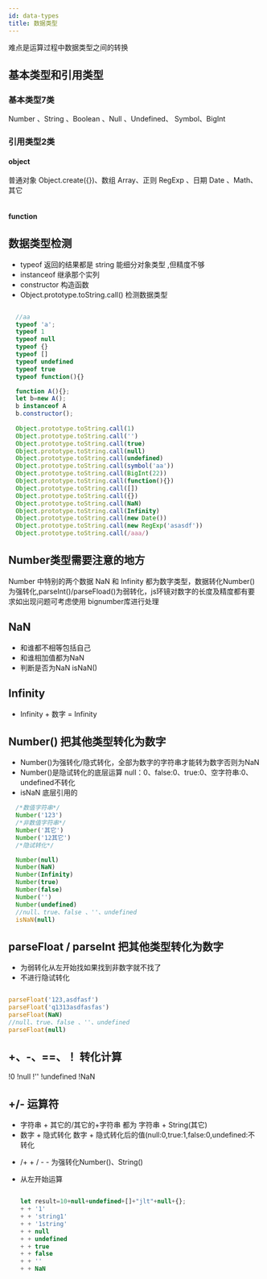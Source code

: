 ```yaml
---
id: data-types
title: 数据类型
---
```


难点是运算过程中数据类型之间的转换

## 基本类型和引用类型
### 基本类型7类
 Number 、String 、Boolean 、Null 、Undefined、 Symbol、BigInt
### 引用类型2类
#### object
   普通对象 Object.create({})、数组 Array、正则 RegExp 、日期 Date 、Math、 其它

   ```js

   ```

#### function 

## 数据类型检测

+ typeof 返回的结果都是 string  能细分对象类型   ,但精度不够
+ instanceof 继承那个实列
+ constructor 构造函数
+ Object.prototype.toString.call() 检测数据类型


```js

  //aa
  typeof 'a';
  typeof 1
  typeof null
  typeof {}
  typeof []
  typeof undefined
  typeof true
  typeof function(){}

  function A(){};
  let b=new A();
  b instanceof A
  b.constructor();
  
  Object.prototype.toString.call(1) 
  Object.prototype.toString.call('') 
  Object.prototype.toString.call(true) 
  Object.prototype.toString.call(null) 
  Object.prototype.toString.call(undefined) 
  Object.prototype.toString.call(symbol('aa')) 
  Object.prototype.toString.call(BigInt(22)) 
  Object.prototype.toString.call(function(){}) 
  Object.prototype.toString.call([]) 
  Object.prototype.toString.call({}) 
  Object.prototype.toString.call(NaN) 
  Object.prototype.toString.call(Infinity) 
  Object.prototype.toString.call(new Date()) 
  Object.prototype.toString.call(new RegExp('asasdf')) 
  Object.prototype.toString.call(/aaa/) 


```

## Number类型需要注意的地方
Number 中特别的两个数据  NaN 和 Infinity 都为数字类型，数据转化Number()为强转化,parseInt()/parseFload()为弱转化，js环镜对数字的长度及精度都有要求如出现问题可考虑使用 bignumber库进行处理
## NaN
 + 和谁都不相等包括自己
 + 和谁相加值都为NaN
 + 判断是否为NaN isNaN()
## Infinity
 + Infinity + 数字 =    Infinity
## Number() 把其他类型转化为数字
 + Number()为强转化/隐式转化，全部为数字的字符串才能转为数字否则为NaN
 + Number()是隐试转化的底层运算 null：0、false:0、true:0、空字符串:0、undefined不转化
 + isNaN 底层引用的 
 
  ```js
    /*数值字符串*/
    Number('123')
    /*非数值字符串*/
    Number('其它')  
    Number('12其它') 
    /*隐试转化*/

    Number(null) 
    Number(NaN) 
    Number(Infinity) 
    Number(true) 
    Number(false) 
    Number('') 
    Number(undefined) 
    //null、true、false 、''、undefined
    isNaN(null) 

  ```
   
## parseFloat / parseInt  把其他类型转化为数字  
  + 为弱转化从左开始找如果找到非数字就不找了
  + 不进行隐试转化

  ```js

  parseFloat('123,asdfasf')
  parseFloat('q1313asdfasfas')
  parseFloat(NaN)
  //null、true、false 、''、undefined
  parseFloat(null)

  ```


## +、-、==、！ 转化计算

 !0 !null !'' !undefined !NaN 


## +/- 运算符 
+ 字符串 + 其它的/其它的+字符串   都为 字符串 + String(其它)
+ 数字 + 隐式转化   数字 + 隐式转化后的值(null:0,true:1,false:0,undefined:不转化
* /+ + / - -  为强转化Number()、String()
+ 从左开始运算

  ```js

  let result=10+null+undefined+[]+"jlt"+null+{};
  + + '1'
  + + 'string1'
  + + '1string'
  + + null
  + + undefined
  + + true
  + + false
  + + ''
  + + NaN
  ```

